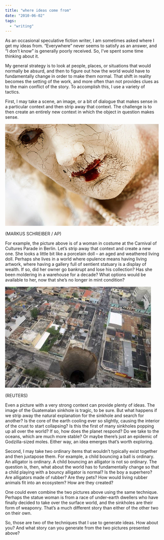 ```yaml
---
title: "where ideas come from"
date: "2010-06-02"
tags: 
  - "writing"
---
```


As an occasional speculative fiction writer, I am sometimes asked where I get my ideas from. “Everywhere” never seems to satisfy as an answer, and “I don’t know” is generally poorly received. So, I’ve spent some time thinking about it.

My general strategy is to look at people, places, or situations that would normally be absurd, and then to figure out how the world would have to fundamentally change in order to make them normal. That shift in reality becomes the setting of the work, and more often than not provides clues as to the main conflict of the story. To accomplish this, I use a variety of tactics.

First, I may take a scene, an image, or a bit of dialogue that makes sense in a particular context and then strip away that context. The challenge is to then create an entirely new context in which the object in question makes sense.

![](ideas-1.jpg)

  
(MARKUS SCHREIBER / AP)

For example, the picture above is of a woman in costume at the Carnival of Cultures Parade in Berlin. Let’s strip away that context and create a new one. She looks a little bit like a porcelain doll – an aged and weathered living doll. Perhaps she lives in a world where opulence means having living artwork, where having a gallery full of sentient statuary is a display of wealth. If so, did her owner go bankrupt and lose his collection? Has she been moldering in a warehouse for a decade? What options would be available to her, now that she’s no longer in mint condition?

![](ideas-2.jpg)

  
(REUTERS)

Even a picture with a very strong context can provide plenty of ideas. The image of the Guatemalan sinkhole is tragic, to be sure. But what happens if we strip away the natural explanation for the sinkhole and search for another? Is the core of the earth cooling ever so slightly, causing the interior of the crust to start collapsing? Is this the first of many sinkholes popping up all over the world? If so, how does the planet respond? Do we take to the oceans, which are much more stable? Or maybe there’s just an epidemic of Godzilla-sized moles. Either way, an idea emerges that’s worth exploring.

Second, I may take two ordinary items that wouldn’t typically exist together and then juxtapose them. For example, a child bouncing a ball is ordinary. An alligator is ordinary. A child bouncing an alligator is not so ordinary. The question is, then, what about the world has to fundamentally change so that a child playing with a bouncy alligator is normal? Is the boy a superhero? Are alligators made of rubber? Are they pets? How would living rubber animals fit into an ecosystem? How are they created?

One could even combine the two pictures above using the same technique. Perhaps the statue woman is from a race of under-earth dwellers who have finally decided to take over the surface world, and the sinkholes are their form of weaponry. That’s a much different story than either of the other two on their own.

So, those are two of the techniques that I use to generate ideas. How about you? And what story can you generate from the two pictures presented above?
